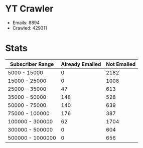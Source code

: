# YT Crawler
- Emails: 8894
- Crawled: 429311

# Stats
| Subscriber Range  | Already Emailed | Not Emailed |
|-------|-------|-------|
| 5000 - 15000 | 0 | 2182 |
| 15000 - 25000 | 0 | 1008 |
| 25000 - 35000 | 47 | 613 |
| 35000 - 50000 | 148 | 528 |
| 50000 - 75000 | 140 | 639 |
| 75000 - 100000 | 176 | 387 |
| 100000 - 300000 | 62 | 1704 |
| 300000 - 500000 | 0 | 604 |
| 500000 - 1000000 | 0 | 656 |
